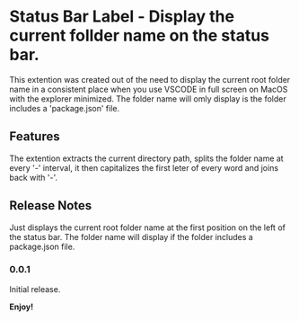 # Status Bar Label - Display the current follder name on the status bar.

This extention was created out of the need to display the current root folder name in a consistent place when you use VSCODE in full screen on MacOS with the explorer minimized. The folder name will omly display is the folder includes a 'package.json' file.

## Features

The extention extracts the current directory path, splits the folder name at every '-' interval, it then capitalizes the first leter of every word and joins back with '-'.

## Release Notes

Just displays the current root folder name at the first position on the left of the status bar. The folder name will display if the folder includes a package.json file.

### 0.0.1

Initial release.





**Enjoy!**